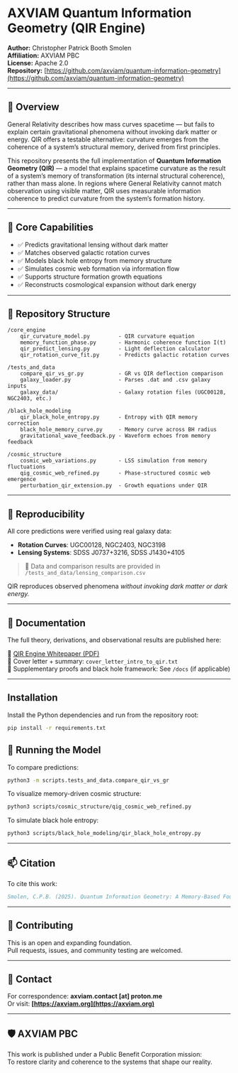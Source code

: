 # AXVIAM Quantum Information Geometry (QIR Engine)

**Author:** Christopher Patrick Booth Smolen  
**Affiliation:** AXVIAM PBC  
**License:** Apache 2.0  
**Repository:** [https://github.com/axviam/quantum-information-geometry](https://github.com/axviam/quantum-information-geometry)

---

## 🧠 Overview

General Relativity describes how mass curves spacetime — but fails to explain certain gravitational phenomena without invoking dark matter or energy. QIR offers a testable alternative: curvature emerges from the coherence of a system’s structural memory, derived from first principles.

This repository presents the full implementation of **Quantum Information Geometry (QIR)** — a model that explains spacetime curvature as the result of a system’s memory of transformation (its internal structural coherence), rather than mass alone. In regions where General Relativity cannot match observation using visible matter, QIR uses measurable information coherence to predict curvature from the system’s formation history.

---

## 🧪 Core Capabilities

- ✅ Predicts gravitational lensing without dark matter  
- ✅ Matches observed galactic rotation curves  
- ✅ Models black hole entropy from memory structure  
- ✅ Simulates cosmic web formation via information flow  
- ✅ Supports structure formation growth equations  
- ✅ Reconstructs cosmological expansion without dark energy  

---

## 📂 Repository Structure

```text
/core_engine
    qir_curvature_model.py         - QIR curvature equation
    memory_function_phase.py       - Harmonic coherence function I(t)
    qir_predict_lensing.py         - Light deflection calculator
    qir_rotation_curve_fit.py      - Predicts galactic rotation curves

/tests_and_data
    compare_qir_vs_gr.py           - GR vs QIR deflection comparison
    galaxy_loader.py               - Parses .dat and .csv galaxy inputs
    galaxy_data/                   - Galaxy rotation files (UGC00128, NGC2403, etc.)

/black_hole_modeling
    qir_black_hole_entropy.py      - Entropy with QIR memory correction
    black_hole_memory_curve.py     - Memory curve across BH radius
    gravitational_wave_feedback.py - Waveform echoes from memory feedback

/cosmic_structure
    cosmic_web_variations.py       - LSS simulation from memory fluctuations
    qig_cosmic_web_refined.py      - Phase-structured cosmic web emergence
    perturbation_qir_extension.py  - Growth equations under QIR

```

---

## 🔬 Reproducibility

All core predictions were verified using real galaxy data:

- **Rotation Curves**: UGC00128, NGC2403, NGC3198  
- **Lensing Systems**: SDSS J0737+3216, SDSS J1430+4105  

> 📌 Data and comparison results are provided in `/tests_and_data/lensing_comparison.csv`

QIR reproduces observed phenomena *without invoking dark matter or dark energy.*

---

## 📘 Documentation

The full theory, derivations, and observational results are published here:

📄 [QIR Engine Whitepaper (PDF)](https://doi.org/10.5281/zenodo.15779147)  
📄 Cover letter + summary: `cover_letter_intro_to_qir.txt`  
📄 Supplementary proofs and black hole framework: See `/docs` (if applicable)

---

## Installation

Install the Python dependencies and run from the repository root:

```bash
pip install -r requirements.txt
```


## 🚀 Running the Model

To compare predictions:

```bash
python3 -m scripts.tests_and_data.compare_qir_vs_gr
```

To visualize memory-driven cosmic structure:

```bash
python3 scripts/cosmic_structure/qig_cosmic_web_refined.py
```

To simulate black hole entropy:

```bash
python3 scripts/black_hole_modeling/qir_black_hole_entropy.py
```

---

## 📫 Citation

To cite this work:

```bibtex
Smolen, C.P.B. (2025). Quantum Information Geometry: A Memory-Based Foundation for Spacetime Curvature. Zenodo. https://doi.org/10.5281/zenodo.15779147
```

---

## 🤝 Contributing

This is an open and expanding foundation.  
Pull requests, issues, and community testing are welcomed.

---

## 💬 Contact

For correspondence: **axviam.contact [at] proton.me**  
Or visit: **[https://axviam.org](https://axviam.org)**

---

## 🛡️ AXVIAM PBC

This work is published under a Public Benefit Corporation mission:  
To restore clarity and coherence to the systems that shape our reality.
